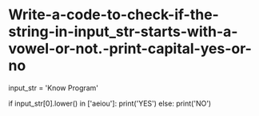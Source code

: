 # Write-a-code-to-check-if-the-string-in-input_str-starts-with-a-vowel-or-not.-print-capital-yes-or-no


input_str = 'Know Program'

if input_str[0].lower() in ['aeiou']:
    print('YES')
else:
    print('NO')
